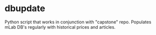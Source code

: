 # dbupdate
Python script that works in conjunction with "capstone" repo. Populates mLab DB's regularly with historical prices and articles.
